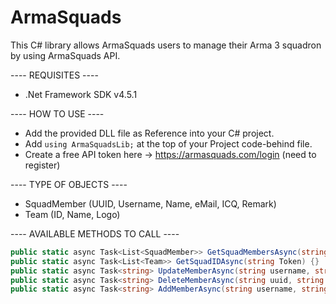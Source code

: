 # ArmaSquads
This C# library allows ArmaSquads users to manage their Arma 3 squadron by using ArmaSquads API.

---- REQUISITES ----
- .Net Framework SDK v4.5.1

---- HOW TO USE ----

- Add the provided DLL file as Reference into your C# project.
- Add `using ArmaSquadsLib;` at the top of your Project code-behind file.
- Create a free API token here → https://armasquads.com/login (need to register)

---- TYPE OF OBJECTS ----
- SquadMember (UUID, Username, Name, eMail, ICQ, Remark)
- Team (ID, Name, Logo)

---- AVAILABLE METHODS TO CALL ----
```cs
public static async Task<List<SquadMember>> GetSquadMembersAsync(string Token, string SquadID) {}
public static async Task<List<Team>> GetSquadIDAsync(string Token) {}
public static async Task<string> UpdateMemberAsync(string username, string uuid, string name, string email, string icq, string remark, string squadID, string Token) {}
public static async Task<string> DeleteMemberAsync(string uuid, string squadID, string Token) {}
public static async Task<string> AddMemberAsync(string username, string uuid, string name, string email, string icq, string remark, string squadID, string Token) {}
```
